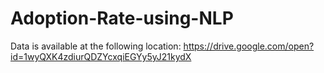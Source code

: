 # Adoption-Rate-using-NLP

Data is available at the following location: https://drive.google.com/open?id=1wyQXK4zdiurQDZYcxqiEGYy5yJ21kydX
